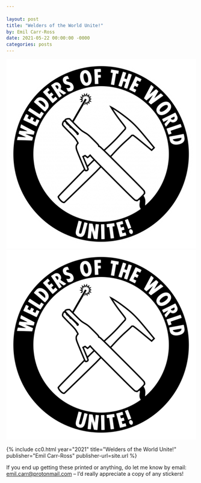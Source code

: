 ```yaml
---

layout: post
title: "Welders of the World Unite!"
by: Emil Carr-Ross
date: 2021-05-22 00:00:00 -0000
categories: posts
---
```


![png](/media/2021/05/welders-of-the-world-unite-1024x1024.png)
![svg](/media/2021/05/welders-of-the-world-unite-final.svg)

{% include cc0.html year="2021" title="Welders of the World Unite!" publisher="Emil Carr-Ross" publisher-url=site.url %}

If you end up getting these printed or anything, do let me know by email: emil.carr@protonmail.com – I’d really appreciate a copy of any stickers!
